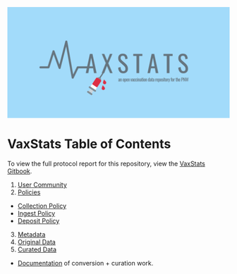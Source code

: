![VaxStats logo with accompanying text 'an open vaccination data repository for the PNW'][logo]

# VaxStats Table of Contents
To view the full protocol report for this repository, view the [VaxStats Gitbook](https://vaxstats.gitbook.io/vax-stats/). 
1. [User Community](https://github.com/kthrog/VaxStats/tree/master/protocolReport/userCommunity)
2. [Policies](https://github.com/kthrog/VaxStats/tree/master/protocolReport/policies)
- [Collection Policy](https://github.com/kthrog/VaxStats/blob/master/protocolReport/policies/collectionPolicy.md)
- [Ingest Policy](https://github.com/kthrog/VaxStats/blob/master/protocolReport/policies/ingestPolicy.md)
- [Deposit Policy](https://github.com/kthrog/VaxStats/blob/master/protocolReport/policies/depositPolicy.md)
3. [Metadata](https://github.com/kthrog/VaxStats/tree/master/protocolReport/metadata)
4. [Original Data](https://github.com/kthrog/VaxStats/tree/master/datasets_OriginalFromSource)
5. [Curated Data](https://github.com/kthrog/VaxStats/tree/master/datasets_ConvertedtoCSV)
- [Documentation](https://github.com/kthrog/VaxStats/blob/master/datasets_ConvertedtoCSV/README.md) of conversion + curation work. 










[logo]: https://github.com/kthrog/VaxStats/blob/master/protocolReport/misc/VaxStats-logo-repo.png
